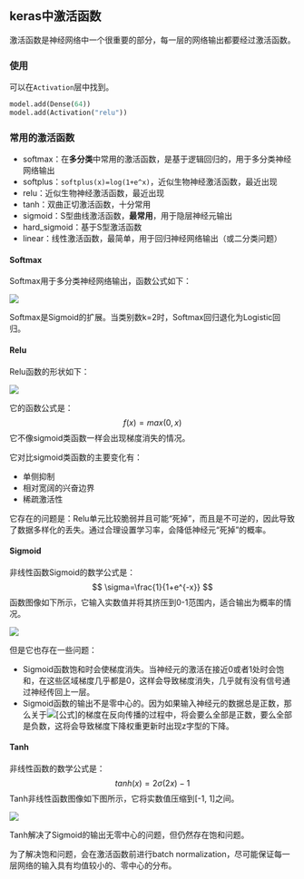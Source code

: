 ## keras中激活函数

激活函数是神经网络中一个很重要的部分，每一层的网络输出都要经过激活函数。

### 使用

可以在`Activation`层中找到。

```python
model.add(Dense(64))
model.add(Activation("relu"))
```

### 常用的激活函数

* softmax：在**多分类**中常用的激活函数，是基于逻辑回归的，用于多分类神经网络输出
* softplus：`softplus(x)=log(1+e^x)`，近似生物神经激活函数，最近出现
* relu：近似生物神经激活函数，最近出现
* tanh：双曲正切激活函数，十分常用
* sigmoid：S型曲线激活函数，**最常用**，用于隐层神经元输出
* hard_sigmoid：基于S型激活函数
* linear：线性激活函数，最简单，用于回归神经网络输出（或二分类问题）

#### Softmax

Softmax用于多分类神经网络输出，函数公式如下：

![](https://raw.githubusercontent.com/HurleyJames/ImageHosting/master/Snipaste_2019-11-29_14-25-21.png)

Softmax是Sigmoid的扩展。当类别数k=2时，Softmax回归退化为Logistic回归。

#### Relu

Relu函数的形状如下：

![](https://raw.githubusercontent.com/HurleyJames/ImageHosting/master/v2-e05dd5aa9a1674395a279da6645c060f_hd.jpg)

它的函数公式是：
$$
f(x) = max(0, x)
$$
它不像sigmoid类函数一样会出现梯度消失的情况。

它对比sigmoid类函数的主要变化有：

* 单侧抑制
* 相对宽阔的兴奋边界
* 稀疏激活性

它存在的问题是：Relu单元比较脆弱并且可能“死掉”，而且是不可逆的，因此导致了数据多样化的丢失。通过合理设置学习率，会降低神经元“死掉”的概率。

#### Sigmoid

非线性函数Sigmoid的数学公式是：
$$
\sigma=\frac{1}{1+e^{-x}}
$$
函数图像如下所示，它输入实数值并将其挤压到0-1范围内，适合输出为概率的情况。

![](https://raw.githubusercontent.com/HurleyJames/ImageHosting/master/v2-4b26e9fdd710e3621467de2fa935d63f_hd.jpg)

但是它也存在一些问题：

* Sigmoid函数饱和时会使梯度消失。当神经元的激活在接近0或者1处时会饱和，在这些区域梯度几乎都是0，这样会导致梯度消失，几乎就有没有信号通过神经传回上一层。
* Sigmoid函数的输出不是零中心的。因为如果输入神经元的数据总是正数，那么关于![[公式]](https://www.zhihu.com/equation?tex=w)的梯度在反向传播的过程中，将会要么全部是正数，要么全部是负数，这将会导致梯度下降权重更新时出现z字型的下降。

#### Tanh

非线性函数的数学公式是：
$$
tanh(x) = 2\sigma(2x)-1
$$
Tanh非线性函数图像如下图所示，它将实数值压缩到[-1, 1]之间。

![](https://raw.githubusercontent.com/HurleyJames/ImageHosting/master/v2-c14a20c9ccd9c724e603aafdc11dfdb8_hd.jpg)

Tanh解决了Sigmoid的输出无零中心的问题，但仍然存在饱和问题。

为了解决饱和问题，会在激活函数前进行batch normalization，尽可能保证每一层网络的输入具有均值较小的、零中心的分布。

